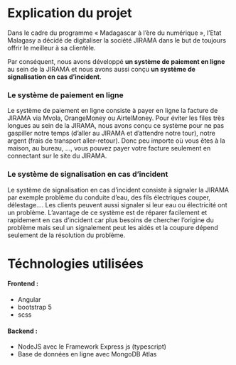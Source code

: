 Explication du projet
=====================

Dans le cadre du programme « Madagascar à l’ère du numérique », l’Etat
Malagasy a décidé de digitaliser la société JIRAMA dans le but de
toujours offrir le meilleur à sa clientèle.

Par conséquent, nous avons développé **un système de paiement en ligne**
au sein de la JIRAMA et nous avons aussi conçu **un système de
signalisation en cas d’incident**.

### Le système de paiement en ligne

Le système de paiement en ligne consiste à payer en ligne la facture de
JIRAMA via Mvola, OrangeMoney ou AirtelMoney. Pour éviter les files très
longues au sein de la JIRAMA, nous avons conçu ce système pour ne pas
gaspiller notre temps (d’aller au JIRAMA et d’attendre notre tour),
notre argent (frais de transport aller-retour). Donc peu importe où vous
êtes à la maison, au bureau, …, vous pouvez payer votre facture
seulement en connectant sur le site du JIRAMA.

### Le système de signalisation en cas d’incident

Le système de signalisation en cas d’incident consiste à signaler la
JIRAMA par exemple problème du conduite d’eau, des fils électriques
couper, délestage…. Les clients peuvent aussi signaler si leur eau ou
électricité ont un problème. L’avantage de ce système est de réparer
facilement et rapidement en cas d’incident car plus besoins de chercher
l’origine du problème mais seul un signalement peut les aidés et la
coupure dépend seulement de la résolution du problème.

Téchnologies utilisées
======================

#### Frontend :

-   Angular
-   bootstrap 5
-   scss

#### Backend :

-   NodeJS avec le Framework Express js (typescript)
-   Base de données en ligne avec MongoDB Atlas

